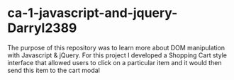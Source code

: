 # ca-1-javascript-and-jquery-Darryl2389
The purpose of this repository was to learn more about DOM manipulation with Javascript & jQuery.
For this project I developed a Shopping Cart style interface that allowed users to click on a particular item 
and it would then send this item to the cart modal
